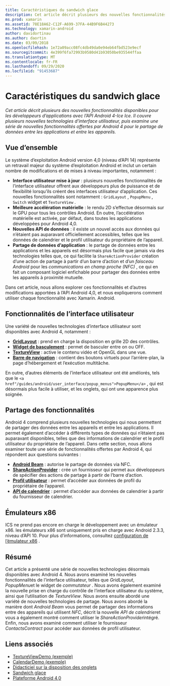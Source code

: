 ```yaml
---
title: Caractéristiques du sandwich glace
description: Cet article décrit plusieurs des nouvelles fonctionnalités disponibles pour les développeurs d’applications avec l’API Android 4-Ice Ice. Il couvre plusieurs nouvelles technologies d’interface utilisateur, puis examine une série de nouvelles fonctionnalités offertes par Android 4 pour le partage de données entre les applications et entre les appareils.
ms.prod: xamarin
ms.assetid: 78E18A62-C12F-A699-37FA-44B9F6B44273
ms.technology: xamarin-android
author: davidortinau
ms.author: daortin
ms.date: 03/09/2018
ms.openlocfilehash: 1e72a09acc08fc4db49da0e94eb64fbd523e9ecf
ms.sourcegitcommit: 4e399f6fa72993b9580d41b93050be935544ffaa
ms.translationtype: MT
ms.contentlocale: fr-FR
ms.lasthandoff: 09/29/2020
ms.locfileid: "91453687"
---
```

# <a name="ice-cream-sandwich-features"></a>Caractéristiques du sandwich glace

_Cet article décrit plusieurs des nouvelles fonctionnalités disponibles pour les développeurs d’applications avec l’API Android 4-Ice Ice. Il couvre plusieurs nouvelles technologies d’interface utilisateur, puis examine une série de nouvelles fonctionnalités offertes par Android 4 pour le partage de données entre les applications et entre les appareils._

## <a name="overview"></a>Vue d’ensemble

Le système d’exploitation Android version 4,0 (niveau d’API 14) représente un retravail majeur du système d’exploitation Android et inclut un certain nombre de modifications et de mises à niveau importantes, notamment :

- **Interface utilisateur mise à jour** : plusieurs nouvelles fonctionnalités de l’interface utilisateur offrent aux développeurs plus de puissance et de flexibilité lorsqu’ils créent des interfaces utilisateur d’application. Ces nouvelles fonctionnalités sont notamment :  `GridLayout` ,  `PopupMenu` ,  `Switch` widget et  `TextureView` .
- **Meilleure accélération matérielle** : le rendu 2D s’effectue désormais sur le GPU pour tous les contrôles Android. En outre, l’accélération matérielle est activée, par défaut, dans toutes les applications développées pour Android 4,0.
- **Nouvelles API de données** : il existe un nouvel accès aux données qui n’étaient pas auparavant officiellement accessibles, telles que les données de calendrier et le profil utilisateur du propriétaire de l’appareil.
- **Partage de données d’application** : le partage de données entre les applications et les appareils est désormais plus facile que jamais via des technologies telles que, ce qui facilite la  `ShareActionProvider` création d’une action de partage à partir d’un barre d’action et d’un  *faisceau Android* pour les  *communications en champ proche (NFC)* , ce qui en fait un composant logiciel enfichable pour partager des données entre les appareils à proximité mutuelle.

Dans cet article, nous allons explorer ces fonctionnalités et d’autres modifications apportées à l’API Android 4,0, et nous expliquerons comment utiliser chaque fonctionnalité avec Xamarin. Android.

## <a name="user-interface-features"></a>Fonctionnalités de l’interface utilisateur

Une variété de nouvelles technologies d’interface utilisateur sont disponibles avec Android 4, notamment :

- **[GridLayout](~/android/user-interface/layouts/grid-layout.md)** : prend en charge la disposition en grille 2D des contrôles.
- **[Widget de basculement](~/android/user-interface/controls/switch.md)** : permet de basculer entre on ou OFF.
- **[TextureView](~/android/user-interface/controls/texture-view.md)** : active le contenu vidéo et OpenGL dans une vue.
- **[Barre de navigation](~/android/user-interface/controls/navigation-bar.md)** : contient des boutons virtuels pour l’arrière-plan, la page d’hébergement et l’exécution multitâche.

En outre, d’autres éléments de l’interface utilisateur ont été améliorés, tels que le `<a href"/guides/android/user_interface/popup_menus">PopupMenu</a>` , qui est désormais plus facile à utiliser, et les onglets, qui ont une apparence plus soignée.

## <a name="sharing-features"></a>Partage des fonctionnalités

Android 4 comprend plusieurs nouvelles technologies qui nous permettent de partager des données entre les appareils et entre les applications. Il permet également d’accéder à différents types de données qui n’étaient pas auparavant disponibles, telles que des informations de calendrier et le profil utilisateur du propriétaire de l’appareil. Dans cette section, nous allons examiner toute une série de fonctionnalités offertes par Android 4, qui répondent aux questions suivantes :

- **[Android Beam](~/android/platform/android-beam.md)** : autorise le partage de données via NFC.
- **[ShareActionProvider](~/android/user-interface/controls/action-bar.md)** : crée un fournisseur qui permet aux développeurs de spécifier des actions de partage à partir de l’barre d’action.
- **[Profil utilisateur](~/android/user-interface/user-profile.md)** : permet d’accéder aux données de profil du propriétaire de l’appareil.
- **[API de calendrier](~/android/user-interface/controls/calendar.md)** : permet d’accéder aux données de calendrier à partir du fournisseur de calendrier.

## <a name="x86-emulators"></a>Émulateurs x86

ICS ne prend pas encore en charge le développement avec un émulateur x86. les émulateurs x86 sont uniquement pris en charge avec Android 2.3.3, niveau d’API 10. Pour plus d’informations, consultez [configuration de l’émulateur x86](~/android/get-started/installation/android-emulator/index.md) .

## <a name="summary"></a>Résumé

Cet article a présenté une série de nouvelles technologies désormais disponibles avec Android 4. Nous avons examiné les nouvelles fonctionnalités de l’interface utilisateur, telles que *GridLayout*, *PopupMenu*et le widget de *commutateur* . Nous avons également examiné la nouvelle prise en charge du contrôle de l’interface utilisateur du système, ainsi que l’utilisation de *TextureView*. Nous avons ensuite abordé une variété de nouvelles technologies de partage. Nous avons abordé la manière dont *Android Beam* vous permet de partager des informations entre des appareils qui utilisent *NFC*, décrit la nouvelle *API de calendrier*et vous a également montré comment utiliser le *ShareActionProvider*intégré.
Enfin, nous avons examiné comment utiliser le fournisseur *ContactsContract* pour accéder aux données de profil utilisateur.

## <a name="related-links"></a>Liens associés

- [TextureViewDemo (exemple)](/samples/xamarin/monodroid-samples/textureviewdemo)
- [CalendarDemo (exemple)](/samples/xamarin/monodroid-samples/calendardemo)
- [Didacticiel sur la disposition des onglets](~/android/user-interface/layouts/tab-layout/index.md)
- [Sandwich glace](https://developer.android.com/about/versions/android-4.0-highlights.html)
- [Plateforme Android 4,0](https://developer.android.com/about/versions/android-4.0.html)